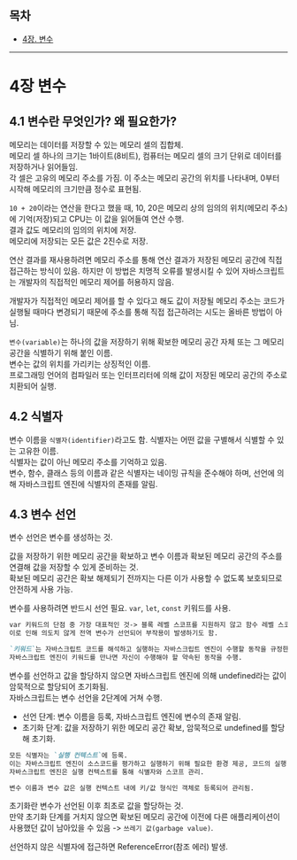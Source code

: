 ## 목차

- [4장. 변수](#4장-변수)

---

# 4장 변수

## 4.1 변수란 무엇인가? 왜 필요한가?

메모리는 데이터를 저장할 수 있는 메모리 셀의 집합체.  
메모리 셀 하나의 크기는 1바이트(8비트), 컴퓨터는 메모리 셀의 크기 단위로 데이터를 저장하거나 읽어들임.  
각 셀은 고유의 메모리 주소를 가짐. 이 주소는 메모리 공간의 위치를 나타내며, 0부터 시작해 메모리의 크기만큼 정수로 표현됨.

`10 + 20`이라는 연산을 한다고 했을 때, 10, 20은 메모리 상의 임의의 위치(메모리 주소)에 기억(저장)되고 CPU는 이 값을 읽어들여 연산 수행.  
결과 값도 메모리의 임의의 위치에 저장.  
메모리에 저장되는 모든 값은 2진수로 저장.

연산 결과를 재사용하려면 메모리 주소를 통해 연산 결과가 저장된 메모리 공간에 직접 접근하는 방식이 있음. 하지만 이 방법은 치명적 오류를 발생시킬 수 있어 자바스크립트는 개발자의 직접적인 메모리 제어를 허용하지 않음.

개발자가 직접적인 메모리 제어를 할 수 있다고 해도 값이 저장될 메모리 주소는 코드가 실행될 때마다 변경되기 때문에 주소를 통해 직접 접근하려는 시도는 올바른 방법이 아님.

`변수(variable)`는 하나의 값을 저장하기 위해 확보한 메모리 공간 자체 또는 그 메모리 공간을 식별하기 위해 붙인 이름.  
변수는 값의 위치를 가리키는 상징적인 이름.  
프로그래밍 언어의 컴파일러 또는 인터프리터에 의해 값이 저장된 메모리 공간의 주소로 치환되어 실행.

## 4.2 식별자

변수 이름을 `식별자(identifier)`라고도 함. 식별자는 어떤 값을 구별해서 식별할 수 있는 고유한 이름.  
식별자는 값이 아닌 메모리 주소를 기억하고 있음.  
변수, 함수, 클래스 등의 이름과 같은 식별자는 네이밍 규칙을 준수해야 하며, 선언에 의해 자바스크립트 엔진에 식별자의 존재를 알림.

## 4.3 변수 선언

변수 선언은 변수를 생성하는 것.

값을 저장하기 위한 메모리 공간을 확보하고 변수 이름과 확보된 메모리 공간의 주소를 연결해 값을 저장할 수 있게 준비하는 것.  
확보된 메모리 공간은 확보 해제되기 전까지는 다른 이가 사용할 수 없도록 보호되므로 안전하게 사용 가능.

변수를 사용하려면 반드시 선언 필요. `var`, `let`, `const` 키워드를 사용.

```md
var 키워드의 단점 중 가장 대표적인 것-> 블록 레벨 스코프를 지원하지 않고 함수 레벨 스코프를 지원한다는 것.  
이로 인해 의도치 않게 전역 변수가 선언되어 부작용이 발생하기도 함.

`키워드`는 자바스크립트 코드를 해석하고 실행하는 자바스크립트 엔진이 수행할 동작을 규정한 일종의 명령.  
자바스크립트 엔진이 키워드를 만나면 자신이 수행해야 할 약속된 동작을 수행.
```

변수를 선언하고 값을 할당하지 않으면 자바스크립트 엔진에 의해 undefined라는 값이 암묵적으로 할당되어 초기화됨.  
자바스크립트는 변수 선언을 2단계에 거쳐 수행.

- 선언 단계: 변수 이름을 등록, 자바스크립트 엔진에 변수의 존재 알림.
- 초기화 단계: 값을 저장하기 위한 메모리 공간 확보, 암묵적으로 undefined를 할당해 초기화.

```md
모든 식별자는 `실행 컨텍스트`에 등록.  
이는 자바스크립트 엔진이 소스코드를 평가하고 실행하기 위해 필요한 환경 제공, 코드의 실행 결과를 실제로 관리하는 영역.  
자바스크립트 엔진은 실행 컨텍스트를 통해 식별자와 스코프 관리.

변수 이름과 변수 값은 실행 컨텍스트 내에 키/값 형식인 객체로 등록되어 관리됨.
```

초기화란 변수가 선언된 이후 최초로 값을 할당하는 것.  
만약 초기화 단계를 거치지 않으면 확보된 메모리 공간에 이전에 다른 애플리케이션이 사용했던 값이 남아있을 수 있음 -> `쓰레기 값(garbage value)`.

선언하지 않은 식별자에 접근하면 ReferenceError(참조 에러) 발생.
